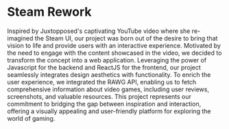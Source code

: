 # Steam Rework

Inspired by Juxtopposed's captivating YouTube video where she re-imagined the Steam UI, our project was born out of the desire to bring that vision to life and provide users with an interactive experience. Motivated by the need to engage with the content showcased in the video, we decided to transform the concept into a web application. Leveraging the power of Javascript for the backend and ReactJS for the frontend, our project seamlessly integrates design aesthetics with functionality. To enrich the user experience, we integrated the RAWG API, enabling us to fetch comprehensive information about video games, including user reviews, screenshots, and valuable resources. This project represents our commitment to bridging the gap between inspiration and interaction, offering a visually appealing and user-friendly platform for exploring the world of gaming.
